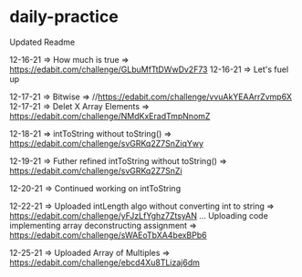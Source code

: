 # daily-practice

Updated Readme 

12-16-21 => How much is true => https://edabit.com/challenge/GLbuMfTtDWwDv2F73
12-16-21 => Let's fuel up 

12-17-21 => Bitwise => //https://edabit.com/challenge/vvuAkYEAArrZvmp6X
12-17-21 => Delet X Array Elements => https://edabit.com/challenge/NMdKxEradTmpNnomZ

12-18-21 => intToString without toString() => https://edabit.com/challenge/svGRKq2Z7SnZiqYwy

12-19-21 => Futher refined intToString without toString() => https://edabit.com/challenge/svGRKq2Z7SnZi

12-20-21 => Continued working on intToString 

12-22-21 => Uploaded intLength algo without converting int to string => https://edabit.com/challenge/yFJzLfYghz7ZtsyAN
... Uploading code implementing array deconstructing assignment => https://edabit.com/challenge/sWAEoTbXA4bexBPb6

12-25-21 => Uploaded Array of Multiples => https://edabit.com/challenge/ebcd4Xu8TLizaj6dm